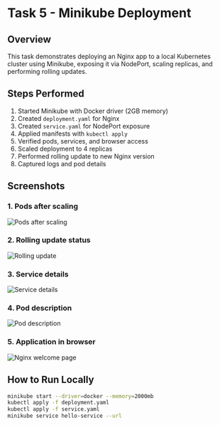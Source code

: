 # Task 5 - Minikube Deployment

## Overview
This task demonstrates deploying an Nginx app to a local Kubernetes cluster using Minikube, exposing it via NodePort, scaling replicas, and performing rolling updates.

## Steps Performed
1. Started Minikube with Docker driver (2GB memory)
2. Created `deployment.yaml` for Nginx
3. Created `service.yaml` for NodePort exposure
4. Applied manifests with `kubectl apply`
5. Verified pods, services, and browser access
6. Scaled deployment to 4 replicas
7. Performed rolling update to new Nginx version
8. Captured logs and pod details

## Screenshots
### 1. Pods after scaling
![Pods after scaling](screenshots/pods.png)

### 2. Rolling update status
![Rolling update](screenshots/rolling_update.png)

### 3. Service details
![Service details](screenshots/service.png)

### 4. Pod description
![Pod description](screenshots/pod_describe.png)

### 5. Application in browser
![Nginx welcome page](screenshots/nginx_browser.png)

## How to Run Locally
```bash
minikube start --driver=docker --memory=2000mb
kubectl apply -f deployment.yaml
kubectl apply -f service.yaml
minikube service hello-service --url
